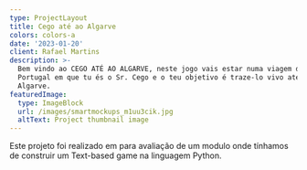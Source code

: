 ```yaml
---
type: ProjectLayout
title: Cego até ao Algarve
colors: colors-a
date: '2023-01-20'
client: Rafael Martins
description: >-
  Bem vindo ao CEGO ATÉ AO ALGARVE, neste jogo vais estar numa viagem dentro de
  Portugal em que tu és o Sr. Cego e o teu objetivo é traze-lo vivo até ao
  Algarve.
featuredImage:
  type: ImageBlock
  url: /images/smartmockups_m1uu3cik.jpg
  altText: Project thumbnail image
---
```

Este projeto foi realizado em para avaliação de um modulo onde tínhamos de construir um Text-based game na linguagem Python.
